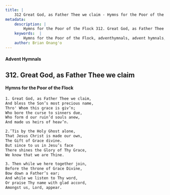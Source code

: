 ```yaml
---
title: |
    312 Great God, as Father Thee we claim - Hymns for the Poor of the Flock
metadata:
    description: |
        Hymns for the Poor of the Flock 312. Great God, as Father Thee we claim. Great God, as Father Thee we claim,  And bless the Son’s most precious name, Thro' Whom this grace is giv’n; Who bore the curse to sinners due, Who form d our ruin’d souls anew, And made us heirs of heav’n. 
    keywords:  |
        Hymns for the Poor of the Flock, adventhymnals, advent hymnals, Great God, as Father Thee we claim, Great God, as Father Thee we claim, , 
    author: Brian Onang'o
---
```


#### Advent Hymnals
## 312. Great God, as Father Thee we claim
####  Hymns for the Poor of the Flock

```txt
1. Great God, as Father Thee we claim, 
And bless the Son’s most precious name,
Thro' Whom this grace is giv’n;
Who bore the curse to sinners due,
Who form d our ruin’d souls anew,
And made us heirs of heav’n.

2.’Tis by the Holy Ghost alone,
That Jesus Christ is made our own,
The Gift of Grace divine.
But since to us in Jesu’s face 
There shines the Glory of Thy Grace,
We know that we are Thine.

3. Then while we here together join,
Before the throne of Grace Divine,
Bow down a Father’s ear;
And while we listen to Thy word,
Or praise Thy name with glad accord, 
Amongst us, Lord, appear.
```